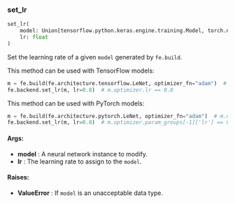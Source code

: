 

### set_lr
```python
set_lr(
	model: Union[tensorflow.python.keras.engine.training.Model, torch.nn.modules.module.Module],
	lr: float
)
```
Set the learning rate of a given `model` generated by `fe.build`.

This method can be used with TensorFlow models:
```python
m = fe.build(fe.architecture.tensorflow.LeNet, optimizer_fn="adam")  # m.optimizer.lr == 0.001
fe.backend.set_lr(m, lr=0.8)  # m.optimizer.lr == 0.8
```

This method can be used with PyTorch models:
```python
m = fe.build(fe.architecture.pytorch.LeNet, optimizer_fn="adam")  # m.optimizer.param_groups[-1]['lr'] == 0.001
fe.backend.set_lr(m, lr=0.8)  # m.optimizer.param_groups[-1]['lr'] == 0.8
```


#### Args:

* **model** :  A neural network instance to modify.
* **lr** :  The learning rate to assign to the `model`.

#### Raises:

* **ValueError** :  If `model` is an unacceptable data type.